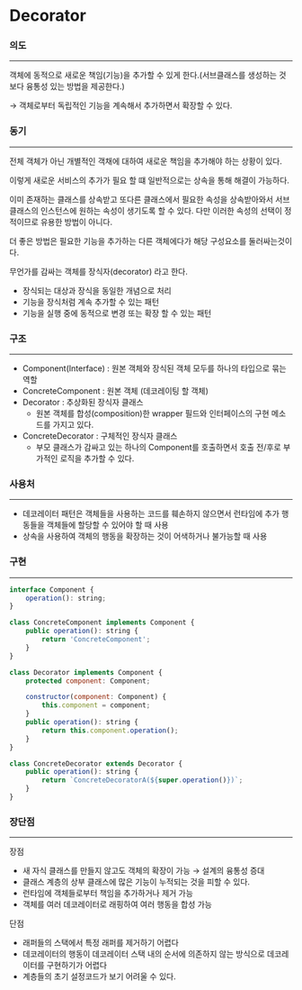 # Decorator

### 의도

---

객체에 동적으로 새로운 책임(기능)을 추가할 수 있게 한다.(서브클래스를 생성하는 것보다 융통성 있는 방법을 제공한다.)

→ 객체로부터 독립적인 기능을 계속해서 추가하면서 확장할 수 있다.

### 동기

---

전체 객체가 아닌 개별적인 객채에 대하여 새로운 책임을 추가해야 하는 상황이 있다.

이렇게 새로운 서비스의 추가가 필요 할 떄 일반적으로는 상속을 통해 해결이 가능하다.

이미 존재하는 클래스를 상속받고 또다른 클래스에서 필요한 속성을 상속받아와서 서브클래스의 인스턴스에 원하는 속성이 생기도록 할 수 있다. 다만 이러한 속성의 선택이 정적이므로 유용한 방법이 아니다. 

더 좋은 방법은 필요한 기능을 추가하는 다른 객체에다가 해당 구성요소를 둘러싸는것이다.

무언가를 감싸는 객체를 장식자(decorator) 라고 한다.

- 장식되는 대상과 장식을 동일한 개념으로 처리
- 기능을 장식처럼 계속 추가할 수 있는 패턴
- 기능을 실행 중에 동적으로 변경 또는 확장 할 수 있는 패턴

### 구조

---

- Component(Interface) : 원본 객체와 장식된 객체 모두를 하나의 타입으로 묶는 역할
- ConcreteComponent : 원본 객체 (데코레이팅 할 객체)
- Decorator : 추상화된 장식자 클래스
    - 원본 객체를 합성(composition)한 wrapper 필드와 인터페이스의 구현 메소드를 가지고 있다.
- ConcreteDecorator : 구체적인 장식자 클래스
    - 부모 클래스가 감싸고 있는 하나의 Component를 호출하면서 호출 전/후로 부가적인 로직을 추가할 수 있다.

### 사용처

---

- 데코레이터 패턴은 객체들을 사용하는 코드를 훼손하지 않으면서 런타임에 추가 행동들을 객체들에 할당할 수 있어야 할 때 사용
- 상속을 사용하여 객체의 행동을 확장하는 것이 어색하거나 불가능할 때 사용

### 구현

---

```jsx
interface Component {
    operation(): string;
}
```

```jsx
class ConcreteComponent implements Component {
    public operation(): string {
        return 'ConcreteComponent';
    }
}
```

```jsx
class Decorator implements Component {
    protected component: Component;

    constructor(component: Component) {
        this.component = component;
    }
    public operation(): string {
        return this.component.operation();
    }
}
```

```jsx
class ConcreteDecorator extends Decorator {
    public operation(): string {
        return `ConcreteDecoratorA(${super.operation()})`;
    }
}
```

### 장단점

---
장점
- 새 자식 클래스를 만들지 않고도 객체의 확장이 가능 → 설계의 융통성 증대
- 클래스 계층의 상부 클래스에 많은 기능이 누적되는 것을 피할 수 있다.
- 런타임에 객체들로부터 책임을 추가하거나 제거 가능
- 객체를 여러 데코레이터로 래핑하여 여러 행동을 합성 가능


단점
- 래퍼들의 스택에서 특정 래퍼를 제거하기 어렵다
- 데코레이터의 행동이 데코레이터 스택 내의 순서에 의존하지 않는 방식으로 데코레이터를 구현하기가 어렵다
- 계층들의 초기 설정코드가 보기 어려울 수 있다.
